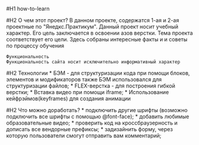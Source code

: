 #H1 how-to-learn 
 

#H2 О чем этот проект?
	В данном проекте, содержатся 1-ая и 2-ая проектные по "Янедкс.Практикум". 
	Данный проект носит учебный характер. Его цель заключается в освоении азов 
	верстки. Тема проекта соответствует его цели. Здесь собраны интересные 
	факты и и советы по процессу обучения 

	Функциональность
	Функциональность сайта носит исключительно информативный характер

#H2 Технологии
	* БЭМ - для структуризации кода при помощи блоков, элементов и модификаторов 
		также БЭМ использовался для структуризации файлов; 
	* FLEX-верстка - для построения гибкой верстки; 
	* Вставка видео при помощи iframe; 
	* Использование кейфрэймов(keyframes) для создания анимации

#H2 Что можно доработать? 
	* подключить другие шрифты (возможно подключить все шрифты с помощью @font-face); 
    * добавить любимые образовательные видео; 
    * проверить код на кроссбраузерность и дописать все вендорные префиксы; 
    * задизайнить форму, через которую пользователи смогут отправить вам комментарий;

